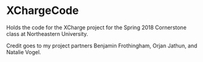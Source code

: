 # XChargeCode
Holds the code for the XCharge project for the Spring 2018 Cornerstone class at Northeastern University.

Credit goes to my project partners Benjamin Frothingham, Orjan Jathun, and Natalie Vogel.
